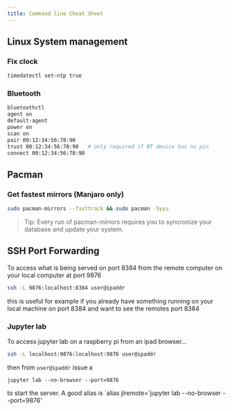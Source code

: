 ```yaml
---
title: Command line Cheat Sheet
---
```


## Linux System management

### Fix clock

```sh
timedatectl set-ntp true
```

### Bluetooth

```sh
bluetoothctl
agent on
default-agent
power on
scan on
pair 00:12:34:56:78:90
trust 00:12:34:56:78:90   # only required if BT device has no pin
connect 00:12:34:56:78:90
```

## Pacman

### Get fastest mirrors (Manjaro only)

```sh
sudo pacman-mirrors --fasttrack && sudo pacman -Syyu
```

> Tip: Every run of pacman-mirrors requires you to syncronize your database and
update your system. 

## SSH Port Forwarding

To access what is being served on port 8384 from the remote computer on your
local computer at port 9876
```sh
ssh -L 9876:localhost:8384 user@ipaddr
```
this is useful for example if you already have something running on your local
machine on port 8384 and want to see the remotes port 8384

### Jupyter lab

To access jupyter lab on a raspberry pi from an ipad browser...
```sh
ssh -L localhost:9876:localhost:9876 user@ipaddr
```
then from `user@ipaddr` issue a 
```
jupyter lab --no-browser --port=9876
```
to start the server. A good alias is 
`alias jlremote='jupyter lab --no-browser --port=9876'

